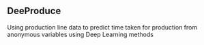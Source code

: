 ## DeeProduce
Using production line data to predict time taken for production from anonymous variables using Deep Learning methods
